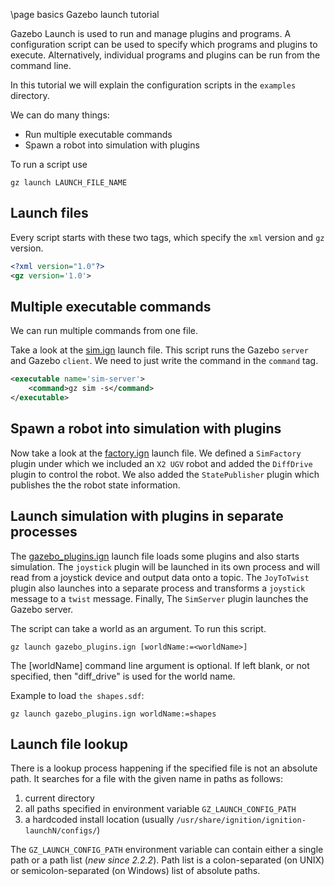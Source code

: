 \page basics Gazebo launch tutorial

Gazebo Launch is used to run and manage plugins and programs. A configuration script can be used to specify which programs and plugins to execute. Alternatively, individual programs and plugins can be run from the command line.

In this tutorial we will explain the configuration scripts in the `examples` directory.

We can do many things:

* Run multiple executable commands
* Spawn a robot into simulation with plugins

To run a script use

`gz launch LAUNCH_FILE_NAME`

## Launch files

Every script starts with these two tags, which specify the `xml` version and `gz` version.

```xml
<?xml version="1.0"?>
<gz version='1.0'>
```

## Multiple executable commands

We can run multiple commands from one file.

Take a look at the [sim.ign](../examples/sim.ign) launch file. This script runs the Gazebo `server` and Gazebo `client`. We need to just write the command in the `command` tag.

```xml
<executable name='sim-server'>
    <command>gz sim -s</command>
</executable>
```

## Spawn a robot into simulation with plugins

Now take a look at the [factory.ign](../examples/factory.ign) launch file. We defined a `SimFactory` plugin under which we included an `X2 UGV` robot and added the `DiffDrive` plugin to control the robot. We also added the `StatePublisher` plugin which publishes the the robot state information.

## Launch simulation with plugins in separate processes

The [gazebo_plugins.ign](../examples/gazebo_plugins.ign) launch file loads some plugins
and also starts simulation. The `joystick` plugin will be launched in its own process
and will read from a joystick device and output data onto a topic. The `JoyToTwist`
plugin also launches into a separate process and transforms a `joystick` message to a
`twist` message. Finally, The `SimServer` plugin launches the Gazebo server.

The script can take a world as an argument. To run this script.

`gz launch gazebo_plugins.ign [worldName:=<worldName>]`

The [worldName] command line argument is optional. If left blank, or not specified, then "diff_drive" is used for the world name.

Example to load `the shapes.sdf`:

`gz launch gazebo_plugins.ign worldName:=shapes`

## Launch file lookup

There is a lookup process happening if the specified file is not an absolute
path. It searches for a file with the given name in paths as follows:

1. current directory
1. all paths specified in environment variable `GZ_LAUNCH_CONFIG_PATH`
1. a hardcoded install location (usually
   `/usr/share/ignition/ignition-launchN/configs/`)

The `GZ_LAUNCH_CONFIG_PATH` environment variable can contain either a single
path or a path list (_new since 2.2.2_). Path list is a colon-separated (on
UNIX) or semicolon-separated (on Windows) list of absolute paths.
